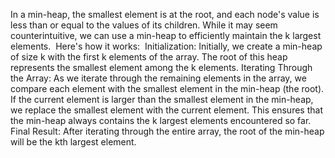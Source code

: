 In a min-heap, the smallest element is at the root, and each node's value is less than or equal to the values of its children. While it may seem counterintuitive, we can use a min-heap to efficiently maintain the k largest elements.
​
Here's how it works:
​
Initialization:
Initially, we create a min-heap of size k with the first k elements of the array.
The root of this heap represents the smallest element among the k elements.
​
Iterating Through the Array:
As we iterate through the remaining elements in the array, we compare each element with the smallest element in the min-heap (the root).
If the current element is larger than the smallest element in the min-heap, we replace the smallest element with the current element.
This ensures that the min-heap always contains the k largest elements encountered so far.
​
Final Result:
After iterating through the entire array, the root of the min-heap will be the kth largest element.